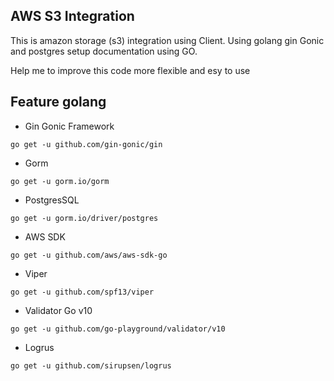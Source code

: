 ## AWS S3 Integration

This is amazon storage (s3) integration using Client. Using golang gin Gonic and postgres setup documentation using GO.

Help me to improve this code more flexible and esy to use

## Feature golang

- Gin Gonic Framework 
```
go get -u github.com/gin-gonic/gin
```
- Gorm
```
go get -u gorm.io/gorm
```
- PostgresSQL
```
go get -u gorm.io/driver/postgres
```
- AWS SDK
```
go get -u github.com/aws/aws-sdk-go 
```
- Viper
```
go get -u github.com/spf13/viper
```
- Validator Go v10
```
go get -u github.com/go-playground/validator/v10
```
- Logrus
```
go get -u github.com/sirupsen/logrus
```
